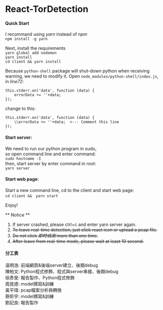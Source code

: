 # React-TorDetection
#### Quick Start
I recommand using *yarn* instead of *npm*  
`npm install -g yarn`  

Next, install the requirements  
`yarn global add nodemon`  
`yarn install`  
`cd client && yarn install`  

Because `python-shell` package will shut-down python when receiving warning, we need to modify it. 
Open `node_modules/python-shell/index.js`, in *line72*: 
```
this.stderr.on('data', function (data) {
    errorData += ''+data;
});
```
change to this: 
```
this.stderr.on('data', function (data) {
    \\errorData += ''+data;  <--- Comment this line
});
```
#### Start server:
We need to run our python program in sudo,  
so open command line and enter command:  
`sudo hostname -I`  
then, start server by enter command in root:  
`yarn server`  
#### Start web page:
Start a new command line, cd to the client and start web page:  
`cd client &&　yarn start`  

Enjoy! 

** Notice ** 
1. If server crashed, please ctrl+c and enter yarn server again.
2. ~~To leave real-time detection, just click react icon or upload a pcap file.~~ 
3. ~~Do not click *即時偵測* more than one time.~~
4. ~~After leave from real-time mode, please wait at least 10 second.~~

#### 分工表
温明浩: 前端網頁&後端server建立、後期debug  
陳柏文: Python程式修飾、程式與server串接、後期debug  
徐彥旻: 報告製作、Python程式修飾  
周晁德: model撰寫&訓練  
黃平瑋: pcap檔案分析與轉換  
蔡昕宇: model撰寫&訓練  
劉記良: 報告製作 
